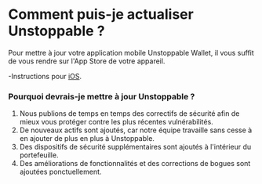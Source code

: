 # Comment puis-je actualiser Unstoppable ?

Pour mettre à jour votre application mobile Unstoppable Wallet, il vous suffit de vous rendre sur l'App Store de votre appareil.

-Instructions pour [iOS](https://support.apple.com/en-us/HT202180).

### Pourquoi devrais-je mettre à jour Unstoppable ?

1. Nous publions de temps en temps des correctifs de sécurité afin de mieux vous protéger contre les plus récentes vulnérabilités.
2. De nouveaux actifs sont ajoutés, car notre équipe travaille sans cesse à en ajouter de plus en plus à Unstoppable.
3. Des dispositifs de sécurité supplémentaires sont ajoutés à l'intérieur du portefeuille.
4. Des améliorations de fonctionnalités et des corrections de bogues sont ajoutées ponctuellement.



